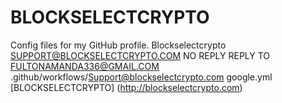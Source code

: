# BLOCKSELECTCRYPTO
Config files for my GitHub profile.
Blockselectcrypto 
SUPPORT@BLOCKSELECTCRYPTO.COM
NO REPLY 
REPLY TO FULTONAMANDA336@GMAIL.COM
.github/workflows/Support@blockselectcrypto.com google.yml
[BLOCKSELECTCRYPTO] (http://blockselectcrypto.com)
